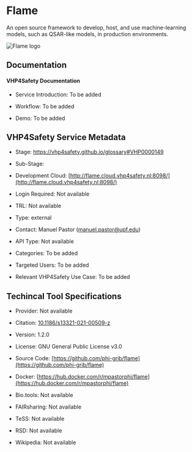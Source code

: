 
# Flame

<!--- This file is autogenerated. Edit flame.json to make changes in this page. ---> 

An open source framework to develop, host, and use machine-learning models, such as QSAR-like models, in production environments.

![Flame logo](https://raw.githubusercontent.com/VHP4Safety/cloud/main/docs/service/flame.png)

## Documentation

#### VHP4Safety Documentation

* Service Introduction: To be added

* Workflow: To be added

* Demo: To be added

<h4 id='tess-widget-materials-header'></h4>

<div id='tess-widget-materials-list' class='tess-widget tess-widget-list'></div>
<script>
  function initTeSSWidgets() {
    var query = 'flame';
    if (query.trim() != '') {
      TessWidget.Materials(document.getElementById('tess-widget-materials-list'),
                           'SimpleList',
                           {
                             opts: {
                               enableSearch: false
                             },
                             params: {
                               pageSize: 5,
                               q: query
                             }
                           });
      document.getElementById('tess-widget-materials-header').innerHTML = 'Documentation from ELIXIR TeSS'
    }
}
</script>
<script async='' defer='' src='https://elixirtess.github.io/TeSS_widgets/components/js/tess-widget-standalone.js' onload='initTeSSWidgets()'></script>

## VHP4Safety Service Metadata

* Stage: https://vhp4safety.github.io/glossary#VHP0000149

* Sub-Stage: 

* Development Cloud: [http://flame.cloud.vhp4safety.nl:8098/](http://flame.cloud.vhp4safety.nl:8098/) 

* Login Required: Not available

* TRL: Not available

* Type: external

* Contact: Manuel Pastor (manuel.pastor@upf.edu)

* API Type: Not available

* Categories: To be added

* Targeted Users: To be added

* Relevant VHP4Safety Use Case: To be added

## Techincal Tool Specifications

* Provider: Not available

* Citation: [10.1186/s13321-021-00509-z](https://doi.org/10.1186/s13321-021-00509-z)

* Version: 1.2.0

* License: GNU General Public License v3.0

* Source Code: [https://github.com/phi-grib/flame](https://github.com/phi-grib/flame)

* Docker: [https://hub.docker.com/r/mpastorphi/flame](https://hub.docker.com/r/mpastorphi/flame)

* Bio.tools: Not available

* FAIRsharing: Not available

* TeSS: Not available

* RSD: Not available

* Wikipedia: Not available

<script type="application/ld+json">
  {
    "@context": "https://schema.org/",
    "@type": "SoftwareApplication",
    "http://purl.org/dc/terms/conformsTo": {
      "@type": "CreativeWork", "@id": "https://bioschemas.org/profiles/ComputationalTool/1.0-RELEASE"
    },
    "@id" : "https://vhp4safety.github.io/cloud/service/flame",
    "name": "Flame",
    "description": "An open source framework to develop, host, and use machine-learning models, such as QSAR-like models, in production environments.",
    "url": "http://flame.cloud.vhp4safety.nl:8098/"
  }
</script>
